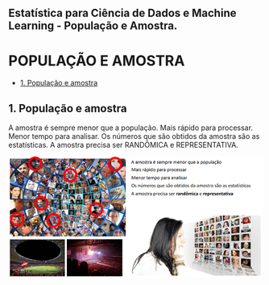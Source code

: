 ## Estatística para Ciência de Dados e Machine Learning - População e Amostra.

# POPULAÇÃO E AMOSTRA

- [1. População e amostra](#1-populacao-e-amostra)


## 1. População e amostra

A amostra é sempre menor que a população.
Mais rápido para processar.
Menor tempo para analisar.
Os números que são obtidos da amostra são as estatísticas.
A amostra precisa ser RANDÔMICA e REPRESENTATIVA.

<div align="center">
  <a href="#" target="_blank">
    <img src="doc/populacao_e_amostra.png" alt="populacao_e_amostra" />
  </a>
</div>